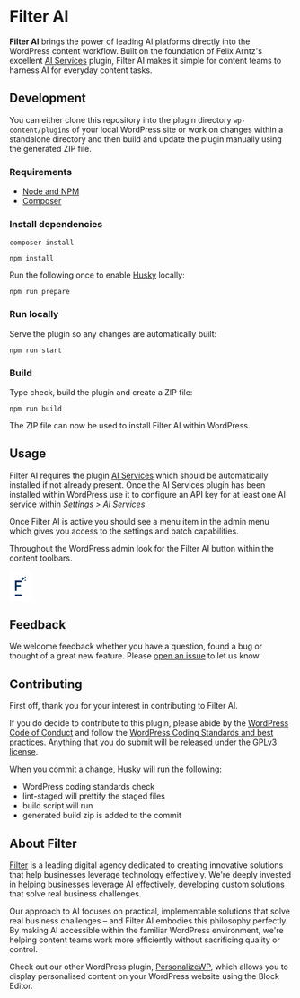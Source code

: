 # Filter AI

**Filter AI** brings the power of leading AI platforms directly into the WordPress content workflow. Built on the foundation of Felix Arntz's excellent [AI Services](https://github.com/felixarntz/ai-services) plugin, Filter AI makes it simple for content teams to harness AI for everyday content tasks.

## Development

You can either clone this repository into the plugin directory `wp-content/plugins` of your local WordPress site or work on changes within a standalone directory and then build and update the plugin manually using the generated ZIP file.

### Requirements

- [Node and NPM](https://docs.npmjs.com/downloading-and-installing-node-js-and-npm)
- [Composer](https://getcomposer.org/download/)

### Install dependencies

`composer install`

`npm install`

Run the following once to enable [Husky](https://typicode.github.io/husky/) locally:

`npm run prepare`

### Run locally

Serve the plugin so any changes are automatically built:

`npm run start`

### Build

Type check, build the plugin and create a ZIP file:

`npm run build`

The ZIP file can now be used to install Filter AI within WordPress.

## Usage

Filter AI requires the plugin [AI Services](https://wordpress.org/plugins/ai-services/) which should be automatically installed if not already present. Once the AI Services plugin has been installed within WordPress use it to configure an API key for at least one AI service within _Settings > AI Services_.

Once Filter AI is active you should see a menu item in the admin menu which gives you access to the settings and batch capabilities.

Throughout the WordPress admin look for the Filter AI button within the content toolbars.

<img src="data:image/svg+xml;charset=utf-8,%3Csvg%20width%3D%2293%22%20height%3D%22162%22%20viewBox%3D%220%200%2093%20162%22%20fill%3D%22none%22%20xmlns%3D%22http%3A%2F%2Fwww.w3.org%2F2000%2Fsvg%22%3E%0A%3Cpath%20d%3D%22M14%20122H0V37H54V51H14V73H48V86H14V122Z%22%20fill%3D%22%23012F5F%22%2F%3E%0A%3Cpath%20d%3D%22M0%20162V150H54V162H0Z%22%20fill%3D%22%23012F5F%22%2F%3E%0A%3Cpath%20d%3D%22M85%200L82.48%205.5L77%208L82.48%2010.52L85%2016L87.5%2010.52L93%208L87.5%205.5M65%206L60%2017L49%2022L60%2027L65%2038L70%2027L81%2022L70%2017M85%2028L82.48%2033.48L77%2036L82.48%2038.5L85%2044L87.5%2038.5L93%2036L87.5%2033.48%22%20fill%3D%22%23012F5F%22%2F%3E%0A%3C%2Fsvg%3E%0A" alt="Filter AI button" style="width: 20px; background-color: white; padding: 10px" />

## Feedback

We welcome feedback whether you have a question, found a bug or thought of a great new feature. Please [open an issue](https://github.com/filter-agency/filter-ai/issues/new) to let us know.

## Contributing

First off, thank you for your interest in contributing to Filter AI.

If you do decide to contribute to this plugin, please abide by the [WordPress Code of Conduct](https://make.wordpress.org/handbook/community-code-of-conduct/) and follow the [WordPress Coding Standards and best practices](https://developer.wordpress.org/coding-standards/). Anything that you do submit will be released under the [GPLv3 license](LICENSE).

When you commit a change, Husky will run the following:

- WordPress coding standards check
- lint-staged will prettify the staged files
- build script will run
- generated build zip is added to the commit

## About Filter

[Filter](https://filter.agency/) is a leading digital agency dedicated to creating innovative solutions that help businesses leverage technology effectively. We're deeply invested in helping businesses leverage AI effectively, developing custom solutions that solve real business challenges.

Our approach to AI focuses on practical, implementable solutions that solve real business challenges – and Filter AI embodies this philosophy perfectly. By making AI accessible within the familiar WordPress environment, we're helping content teams work more efficiently without sacrificing quality or control.

Check out our other WordPress plugin, [PersonalizeWP](https://personalizewp.com/), which allows you to display personalised content on your WordPress website using the Block Editor.
